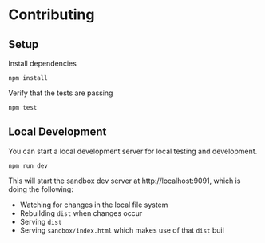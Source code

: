# Contributing

## Setup

Install dependencies

```
npm install
```

Verify that the tests are passing

```
npm test
```

## Local Development

You can start a local development server for local testing and development.

```
npm run dev
```

This will start the sandbox dev server at http://localhost:9091, which is doing the following:

- Watching for changes in the local file system
- Rebuilding `dist` when changes occur
- Serving `dist`
- Serving `sandbox/index.html` which makes use of that `dist` buil
